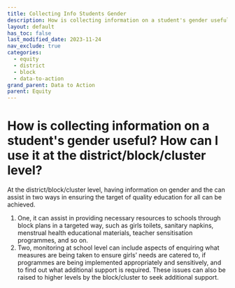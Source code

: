 ```yaml
---
title: Collecting Info Students Gender
description: How is collecting information on a student's gender useful? How can I use it at the district/block/cluster level?
layout: default
has_toc: false
last_modified_date: 2023-11-24
nav_exclude: true
categories:
  - equity
  - district
  - block
  - data-to-action
grand_parent: Data to Action
parent: Equity
---
```

# How is collecting information on a student's gender useful? How can I use it at the district/block/cluster level?
At the district/block/cluster level, having information on gender and the can assist in two ways in ensuring the target of quality education for all can be achieved. 

1. One, it can assist in providing necessary resources to schools through block plans in a targeted way, such as girls toilets, sanitary napkins, menstrual health educational materials, teacher sensitisation programmes, and so on. 
2. Two, monitoring at school level can include aspects of enquiring what measures are being taken to ensure girls’ needs are catered to, if programmes are being implemented appropriately and sensitively, and to find out what additional support is required. These issues can also be raised to higher levels by the block/cluster to seek additional support. 
